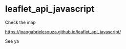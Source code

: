 # leaflet_api_javascript
Check the map

https://joaogabrielesouza.github.io/leaflet_api_javascript/

See ya
